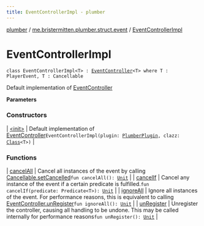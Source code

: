 ```yaml
---
title: EventControllerImpl - plumber
---
```


[plumber](../../index.html) / [me.bristermitten.plumber.struct.event](../index.html) / [EventControllerImpl](./index.html)

# EventControllerImpl

`class EventControllerImpl<T> : `[`EventController`](../-event-controller/index.html)`<T> where T : PlayerEvent, T : Cancellable`

Default implementation of [EventController](../-event-controller/index.html)

**Parameters**

### Constructors

| [&lt;init&gt;](-init-.html) | Default implementation of [EventController](../-event-controller/index.html)`EventControllerImpl(plugin: `[`PlumberPlugin`](../../me.bristermitten.plumber/-plumber-plugin/index.html)`, clazz: `[`Class`](https://docs.oracle.com/javase/6/docs/api/java/lang/Class.html)`<T>)` |

### Functions

| [cancelAll](cancel-all.html) | Cancel all instances of the event by calling [Cancellable.setCancelled](#)`fun cancelAll(): `[`Unit`](https://kotlinlang.org/api/latest/jvm/stdlib/kotlin/-unit/index.html) |
| [cancelIf](cancel-if.html) | Cancel any instance of the event if a certain predicate is fulfilled.`fun cancelIf(predicate: Predicate<T>): `[`Unit`](https://kotlinlang.org/api/latest/jvm/stdlib/kotlin/-unit/index.html) |
| [ignoreAll](ignore-all.html) | Ignore all instances of the event. For performance reasons, this is equivalent to calling [EventController.unRegister](../-event-controller/un-register.html)`fun ignoreAll(): `[`Unit`](https://kotlinlang.org/api/latest/jvm/stdlib/kotlin/-unit/index.html) |
| [unRegister](un-register.html) | Unregister the controller, causing all handling to be undone. This may be called internally for performance reasons`fun unRegister(): `[`Unit`](https://kotlinlang.org/api/latest/jvm/stdlib/kotlin/-unit/index.html) |

